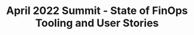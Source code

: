 ---
title: April 2022 Summit - State of FinOps Tooling and User Stories
description: Thanks to all the members who joined this session. We revealed the final piece of the State of FinOps data - what vendors and platforms are being used by practitioners. Our expert panel also discussed which tools & platforms are relied on the most, split by maturity, cloud provider, cloud spend, and more.
date-added: Apr 2022
type: Video
source: FinOps Foundation
label: 
link: https://youtu.be/utgzkRzqIBc
cloud-provider: 
  - Multi-Cloud
permalink: /resources/not-here/
weight: 30
listing: true
---